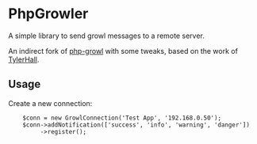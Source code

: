 PhpGrowler
==========

A simple library to send growl messages to a remote server.

An indirect fork of [php-growl](https://github.com/tylerhall/php-growl) with some tweaks, based on the work of [TylerHall](https://github.com/tylerhall).

Usage
-----

Create a new connection:
```
    $conn = new GrowlConnection('Test App', '192.168.0.50');
    $conn->addNotification(['success', 'info', 'warning', 'danger'])
         ->register();
```     
